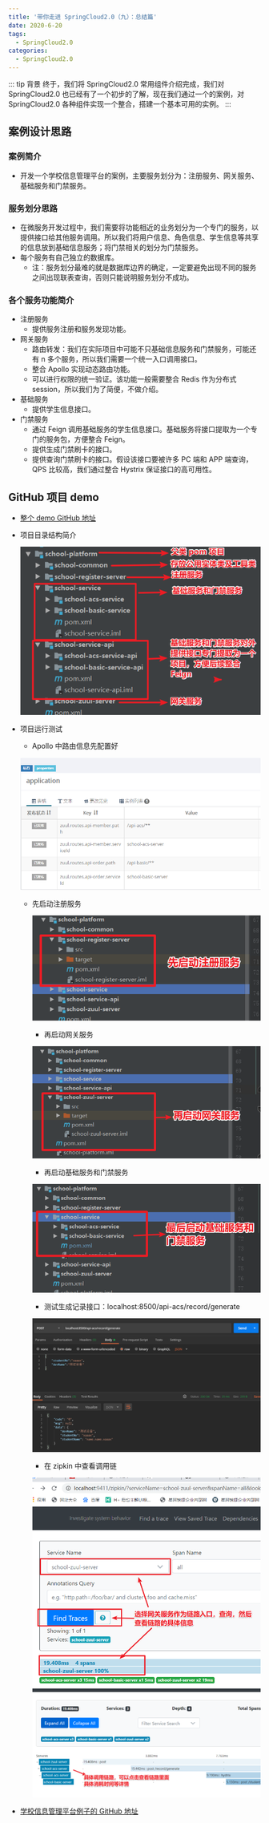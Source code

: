 ```yaml
---
title: '带你走进 SpringCloud2.0（九）：总结篇'
date: 2020-6-20
tags:
  - SpringCloud2.0
categories:
  - SpringCloud2.0
---
```


::: tip 背景
终于，我们将 SpringCloud2.0 常用组件介绍完成，我们对 SpringCloud2.0 也已经有了一个初步的了解，现在我们通过一个的案例，对 SpringCloud2.0 各种组件实现一个整合，搭建一个基本可用的实例。
:::

## 案例设计思路

### 案例简介
* 开发一个学校信息管理平台的案例，主要服务划分为：注册服务、网关服务、基础服务和门禁服务。

### 服务划分思路
* 在微服务开发过程中，我们需要将功能相近的业务划分为一个专门的服务，以提供接口给其他服务调用。所以我们将用户信息、角色信息、学生信息等共享的信息放到基础信息服务；将门禁相关的划分为门禁服务。
* 每个服务有自己独立的数据库。
  * 注：服务划分最难的就是数据库边界的确定，一定要避免出现不同的服务之间出现联表查询，否则只能说明服务划分不成功。

### 各个服务功能简介
* 注册服务
  * 提供服务注册和服务发现功能。
* 网关服务
	* 路由转发：我们在实际项目中可能不只基础信息服务和门禁服务，可能还有 n 多个服务，所以我们需要一个统一入口调用接口。
	* 整合 Apollo 实现动态路由功能。
	* 可以进行权限的统一验证。该功能一般需要整合 Redis 作为分布式 session，所以我们为了简便，不做介绍。
* 基础服务
	* 提供学生信息接口。
* 门禁服务
	* 通过 Feign 调用基础服务的学生信息接口。基础服务将接口提取为一个专门的服务包，方便整合 Feign。
	* 提供生成门禁刷卡的接口。
	* 提供查询门禁刷卡的接口。假设该接口要被许多 PC 端和 APP 端查询，QPS 比较高，我们通过整合 Hystrix 保证接口的高可用性。

## GitHub 项目 demo

* [整个 demo GitHub 地址](https://github.com/ChenFengHub/springcloud-demo )

* 项目目录结构简介

  ![](./image/summary/project-struct.png)

* 项目运行测试
	* Apollo 中路由信息先配置好

	![](./image/summary/apollo-config.png)

  * 先启动注册服务

	![](./image/summary/eureka_start.png)

	* 再启动网关服务

	![](./image/summary/zuul-start.png)

	* 再启动基础服务和门禁服务

	![](./image/summary/basic_acs_start.png)

	* 测试生成记录接口：localhost:8500/api-acs/record/generate

	![](./image/summary/test.png)

	* 在 zipkin 中查看调用链

	![](./image/summary/sleuth1.png)
	![](./image/summary/sleuth2.png)

* [学校信息管理平台例子的 GitHub 地址](https://github.com/ChenFengHub/springcloud-demo/tree/master/school-platform)
